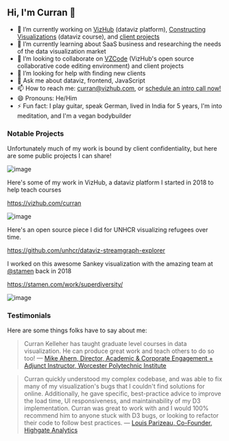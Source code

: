 ## Hi, I'm Curran 👋

- 🔭 I’m currently working on [VizHub](https://vizhub.com/) (dataviz platform), [Constructing Visualizations](https://www.youtube.com/watch?v=bZhWCO-bDek&list=PL9yYRbwpkykthTFJl9vYr_C0FCjRIn_7G) (dataviz course), and [client projects](https://x.com/currankelleher/status/1777763309107712003)
- 🌱 I’m currently learning about SaaS business and researching the needs of the data visualization market
- 👯 I’m looking to collaborate on [VZCode](https://github.com/vizhub-core/vzcode) (VizHub's open source collaborative code editing environment) and client projects
- 🤔 I’m looking for help with finding new clients
- 💬 Ask me about dataviz, frontend, JavaScript
- 📫 How to reach me: curran@vizhub.com, or [schedule an intro call now!](https://calendly.com/curran-kelleher/casual)
- 😄 Pronouns: He/Him
- ⚡ Fun fact: I play guitar, speak German, lived in India for 5 years, I'm into meditation, and I'm a vegan bodybuilder

### Notable Projects

Unfortunately much of my work is bound by client confidentiality, but here are some public projects I can share! 

![image](https://github.com/curran/curran/assets/68416/8bb6f5d1-7f51-46d0-ae5e-cc8d12a924a7)

Here's some of my work in VizHub, a dataviz platform I started in 2018 to help teach courses

https://vizhub.com/curran

![image](https://github.com/curran/curran/assets/68416/c190ceb5-979d-4522-9232-c2ad108a98eb)

Here's an open source piece I did for UNHCR visualizing refugees over time.

https://github.com/unhcr/dataviz-streamgraph-explorer

I worked on this awesome Sankey visualization with the amazing team at 
[@stamen](https://x.com/stamen)
 back in 2018

https://stamen.com/work/superdiversity/

![image](https://github.com/curran/curran/assets/68416/283e9025-d18f-4c9b-80bf-3b6e054dadd2)


### Testimonials

Here are some things folks have to say about me:

> Curran Kelleher has taught graduate level courses in data visualization.  He can produce great work and teach others to do so too!
> — [Mike Ahern, Director, Academic & Corporate Engagement + Adjunct Instructor, Worcester Polytechnic Institute](https://www.linkedin.com/in/michael-ahern-85951a56/)

> Curran quickly understood my complex codebase, and was able to fix many of my visualization's bugs that I couldn't find solutions for online. Additionally, he gave specific, best-practice advice to improve the load time, UI responsiveness, and maintainability of my D3 implementation. Curran was great to work with and I would 100% recommend him to anyone stuck with D3 bugs, or looking to refactor their code to follow best practices.
> — [Louis Parizeau, Co-Founder, Highgate Analytics](https://www.linkedin.com/in/louis-parizeau-6b0510156/)
